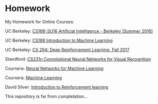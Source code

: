 # Homework
My Homework for Online Courses:

UC Berkeley: [CS188-SU16 Artificial Intelligence - Berkeley (Summer 2016)](https://edge.edx.org/courses/course-v1:BerkeleyX+CS188-SU16+SU16/f5722e0cf4234e4284764db6414b685c/)

UC Berkeley: [CS189 Introduction to Machine Learning](https://people.eecs.berkeley.edu/~jrs/189s16/)

UC Berkeley: [CS 294: Deep Reinforcement Learning, Fall 2017](http://rll.berkeley.edu/deeprlcourse/) 

Standford: [CS231n Convolutional Neural Networks for Visual Recognition](http://cs231n.stanford.edu/index.html)

Coursera: [Neural Networks for Machine Learning](https://www.coursera.org/learn/neural-networks) 

Coursera: [Machine Learning](https://www.coursera.org/learn/machine-learning)

David Silver: [Introduction to Reinforcement learning](http://www0.cs.ucl.ac.uk/staff/d.silver/web/Teaching.html)

This repository is far from completation...
